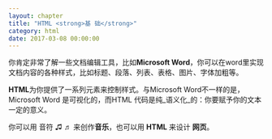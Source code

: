 ```yaml
---
layout: chapter
title: "HTML <strong>基 础</strong>"
category: html
date: 2017-03-08 00:00:00
---
```




你肯定非常了解一些文档编辑工具，比如<strong>Microsoft Word</strong>，你可以在word里实现文档内容的各种样式，比如标题、段落、列表、表格、图片、字体加粗等。

**HTML**为你提供了一系列元素来控制样式。与Microsoft Word不一样的是，Microsoft Word 是可视化的，而HTML 代码是纯_语义化_的：你要赋予你的文本一定的意义。

你可以用 音符 ♫ ♬ 来创作**音乐**，也可以用 **HTML** 来设计 **网页**。